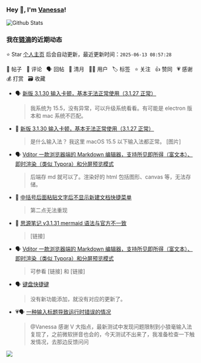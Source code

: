 ### Hey 👋, I'm [Vanessa](http://vanessa.b3log.org/)!

![Github Stats](https://github-readme-stats.vercel.app/api?username=Vanessa219&show_icons=true)

<!--events start -->

### 我在[链滴](https://ld246.com)的近期动态

⭐️ Star [个人主页](https://github.com/Vanessa219/Vanessa219) 后会自动更新，最近更新时间：`2025-06-13 08:57:28`

📝 帖子 &nbsp; 💬 评论 &nbsp; 🗣 回帖 &nbsp; 🌙 清月 &nbsp; 👨‍💻 用户 &nbsp; 🏷️ 标签 &nbsp; ⭐️ 关注 &nbsp; 👍 赞同 &nbsp; 💗 感谢 &nbsp; 💰 打赏 &nbsp; 🗃 收藏

* 🗣 [新版 3.1.30 输入卡顿，基本无法正常使用（3.1.27 正常）](https://ld246.com/article/1747813879688/comment/1749172458348#comments)

  > 我系统为 15.5，没有异常，可以升级系统看看。有可能是 electron 版本和 mac 系统不匹配。
* 💬 [新版 3.1.30 输入卡顿，基本无法正常使用（3.1.27 正常）](https://ld246.com/article/1747813879688/comment/1748874938719#comments)

  > 是什么输入法？ 我这里 macOS 15.5 以下输入法都正常。 [图片]
* 🗣 [Vditor 一款浏览器端的 Markdown 编辑器，支持所见即所得（富文本）、即时渲染（类似 Typora）和分屏预览模式](https://ld246.com/article/1549638745630/comment/1748530972151#comments)

  > 后端存 md 就可以了。渲染好的 html 包括图形、canvas 等，无法存储。
* 💬 [中括号后面粘贴文字后不显示新建文档快捷菜单](https://ld246.com/article/1748433071644/comment/1748436591857#comments)

  > 第二点无法重现
* 💬 [思源笔记 v3.1.31 mermaid 语法与官方不一致](https://ld246.com/article/1748339121768/comment/1748354986168#comments)

  > [链接]
* 🗣 [Vditor 一款浏览器端的 Markdown 编辑器，支持所见即所得（富文本）、即时渲染（类似 Typora）和分屏预览模式](https://ld246.com/article/1549638745630/comment/1748340968127#comments)

  > 可参看 [链接] 和 [链接]
* 🗣 [键盘快捷键](https://ld246.com/article/1474030007391/comment/1747747768897#comments)

  > 没有新功能添加，就没有对应的更新了。
* 💗🗣 [一种输入标题导致运行时错误的情况](https://ld246.com/article/1742783821706/comment/1745158976825#comments)

  > @Vanessa 感谢 V 大指点，最新测试中发现问题限制到小狼毫输入法复现了，之前微软拼音也会的，今天测试不出来了，我准备检查一下触发情况，去那边反馈问问


<!--events end -->

<a title="Hits" target="_blank" href="https://github.com/Vanessa219/Vanessa219"><img src="https://hits.b3log.org/Vanessa219/Vanessa219.svg"></a>
